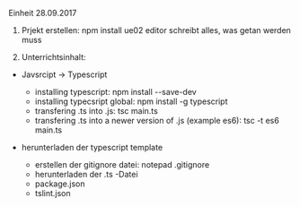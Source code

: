 Einheit 28.09.2017

1. Prjekt erstellen: 
  npm install ue02
  editor schreibt alles, was getan werden muss 
  
2. Unterrichtsinhalt:
  
  - Javsrcipt -> Typescript
    - installing typescript: npm install --save-dev 
    - installing typecsript global: npm install -g typescript
    - transfering .ts into .js: tsc main.ts
    - transfering .ts into a newer version of .js (example es6): tsc -t es6  main.ts

  - herunterladen der typescript template
    - erstellen der gitignore datei: notepad .gitignore
    - herunterladen der .ts -Datei 
    - package.json
    - tslint.json
  
  
